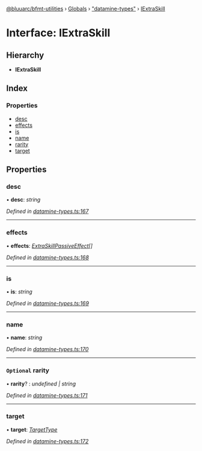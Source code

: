 [@bluuarc/bfmt-utilities](../README.md) › [Globals](../globals.md) › ["datamine-types"](../modules/_datamine_types_.md) › [IExtraSkill](_datamine_types_.iextraskill.md)

# Interface: IExtraSkill

## Hierarchy

* **IExtraSkill**

## Index

### Properties

* [desc](_datamine_types_.iextraskill.md#desc)
* [effects](_datamine_types_.iextraskill.md#effects)
* [is](_datamine_types_.iextraskill.md#is)
* [name](_datamine_types_.iextraskill.md#name)
* [rarity](_datamine_types_.iextraskill.md#optional-rarity)
* [target](_datamine_types_.iextraskill.md#target)

## Properties

###  desc

• **desc**: *string*

*Defined in [datamine-types.ts:167](https://github.com/BluuArc/bfmt-utilities/blob/6b85551/src/datamine-types.ts#L167)*

___

###  effects

• **effects**: *[ExtraSkillPassiveEffect](../modules/_datamine_types_.md#extraskillpassiveeffect)[]*

*Defined in [datamine-types.ts:168](https://github.com/BluuArc/bfmt-utilities/blob/6b85551/src/datamine-types.ts#L168)*

___

###  is

• **is**: *string*

*Defined in [datamine-types.ts:169](https://github.com/BluuArc/bfmt-utilities/blob/6b85551/src/datamine-types.ts#L169)*

___

###  name

• **name**: *string*

*Defined in [datamine-types.ts:170](https://github.com/BluuArc/bfmt-utilities/blob/6b85551/src/datamine-types.ts#L170)*

___

### `Optional` rarity

• **rarity**? : *undefined | string*

*Defined in [datamine-types.ts:171](https://github.com/BluuArc/bfmt-utilities/blob/6b85551/src/datamine-types.ts#L171)*

___

###  target

• **target**: *[TargetType](../enums/_datamine_types_.targettype.md)*

*Defined in [datamine-types.ts:172](https://github.com/BluuArc/bfmt-utilities/blob/6b85551/src/datamine-types.ts#L172)*
